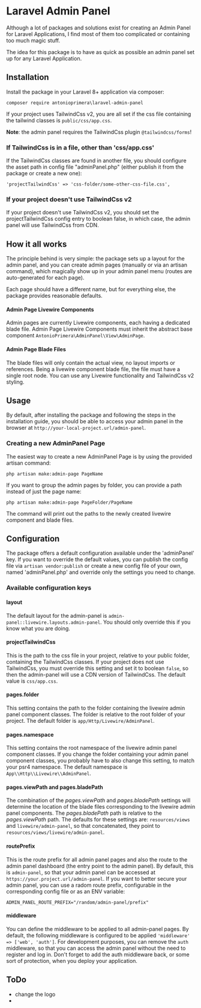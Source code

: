 # Laravel Admin Panel

Although a lot of packages and solutions exist for creating an Admin Panel for Laravel Applications,
I find most of them too complicated or containing too much magic stuff.

The idea for this package is to have as quick as possible an admin panel set up for any Laravel
Application.

## Installation

Install the package in your Laravel 8+ application via composer:

`composer require antonioprimera\laravel-admin-panel`

If your project uses TailwindCss v2, you are all set if the css file containing the tailwind classes is
`public/css/app.css`.

**Note**: the admin panel requires the TailwindCss plugin `@tailwindcss/forms`!

### If TailwindCss is in a file, other than 'css/app.css'

If the TailwindCss classes are found in another file, you should configure
the asset path in config file "adminPanel.php" (either publish it from the package or create a new one):

`'projectTailwindCss' => 'css-folder/some-other-css-file.css',`

### If your project doesn't use TailwindCss v2

If your project doesn't use TailwindCss v2, you should set the projectTailwindCss config entry to boolean
false, in which case, the admin panel will use TailwindCss from CDN.

## How it all works

The principle behind is very simple: the package sets up a layout for the admin panel, and you can create
admin pages (manually or via an artisan command), which magically show up in your admin panel menu (routes
are auto-generated for each page).

Each page should have a different name, but for everything else, the package provides reasonable defaults.

#### Admin Page Livewire Components

Admin pages are currently Livewire components, each having a dedicated blade file. Admin Page Livewire
Components must inherit the abstract base component `AntonioPrimera\AdminPanel\View\AdminPage`.

#### Admin Page Blade Files

The blade files will only contain the actual view, no layout imports or references. Being a livewire
component blade file, the file must have a single root node. You can use any Livewire functionality
and TailwindCss v2 styling.

## Usage

By default, after installing the package and following the steps in the installation guide, you should
be able to access your admin panel in the browser at `http://your-local-project.url/admin-panel`.

### Creating a new AdminPanel Page

The easiest way to create a new AdminPanel Page is by using the provided artisan command:

`php artisan make:admin-page PageName`

If you want to group the admin pages by folder, you can provide a path instead of just the page name:

`php artisan make:admin-page PageFolder/PageName`

The command will print out the paths to the newly created livewire component and blade files.

## Configuration

The package offers a default configuration available under the 'adminPanel' key. If you want to override
the default values, you can publish the config file via `artisan vendor:publish` or create a new config
file of your own, named 'adminPanel.php' and override only the settings you need to change.

### Available configuration keys

#### layout

The default layout for the admin-panel is `admin-panel::livewire.layouts.admin-panel`. You should only
override this if you know what you are doing.

#### projectTailwindCss

This is the path to the css file in your project, relative to your public folder, containing the
TailwindCss classes. If your project does not use TailwindCss, you must override this setting and set it
to boolean `false`, so then the admin-panel will use a CDN version of TailwindCss. The default value
is `css/app.css`.

#### pages.folder

This setting contains the path to the folder containing the livewire admin panel component classes. The
folder is relative to the root folder of your project. The default folder is `app/Http/Livewire/AdminPanel`.

#### pages.namespace

This setting contains the root namespace of the livewire admin panel component classes. If you change
the folder containing your admin panel component classes, you probably have to also change this setting,
to match your psr4 namespace. The default namespace is `App\\Http\\Livewire\\AdminPanel`.

#### pages.viewPath and pages.bladePath

The combination of the *pages.viewPath* and *pages.bladePath* settings will determine the location of
the blade files corresponding to the livewire admin panel components. The *pages.bladePath* path is
relative to the *pages.viewPath* path. The defaults for these settings are: `resources/views` and
`livewire/admin-panel`, so that concatenated, they point to `resources/views/livewire/admin-panel`.

#### routePrefix

This is the route prefix for all admin panel pages and also the route to the admin panel dashboard (the
entry point to the admin panel). By default, this is `admin-panel`, so that your admin panel can be
accessed at `https://your.project.url/admin-panel`. If you want to better secure your admin panel, you can
use a radom route prefix, configurable in the corresponding config file or as an ENV variable:

`ADMIN_PANEL_ROUTE_PREFIX="/random/admin-panel/prefix"`

#### middleware

You can define the middleware to be applied to all admin-panel pages. By default, the following middleware
is configured to be applied `'middleware' => ['web', 'auth']`. For development purposes, you can remove the
`auth` middleware, so that you can access the admin panel without the need to register and log in. Don't
forget to add the auth middleware back, or some sort of protection, when you deploy your application.

## ToDo

- change the logo
- 